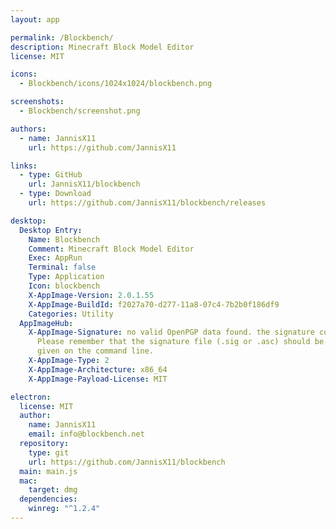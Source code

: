 ```yaml
---
layout: app

permalink: /Blockbench/
description: Minecraft Block Model Editor
license: MIT

icons:
  - Blockbench/icons/1024x1024/blockbench.png

screenshots:
  - Blockbench/screenshot.png

authors:
  - name: JannisX11
    url: https://github.com/JannisX11

links:
  - type: GitHub
    url: JannisX11/blockbench
  - type: Download
    url: https://github.com/JannisX11/blockbench/releases

desktop:
  Desktop Entry:
    Name: Blockbench
    Comment: Minecraft Block Model Editor
    Exec: AppRun
    Terminal: false
    Type: Application
    Icon: blockbench
    X-AppImage-Version: 2.0.1.55
    X-AppImage-BuildId: f2027a70-d277-11a8-07c4-7b2b0f186df9
    Categories: Utility
  AppImageHub:
    X-AppImage-Signature: no valid OpenPGP data found. the signature could not be verified.
      Please remember that the signature file (.sig or .asc) should be the first file
      given on the command line.
    X-AppImage-Type: 2
    X-AppImage-Architecture: x86_64
    X-AppImage-Payload-License: MIT

electron:
  license: MIT
  author:
    name: JannisX11
    email: info@blockbench.net
  repository:
    type: git
    url: https://github.com/JannisX11/blockbench
  main: main.js
  mac:
    target: dmg
  dependencies:
    winreg: "^1.2.4"
---
```

